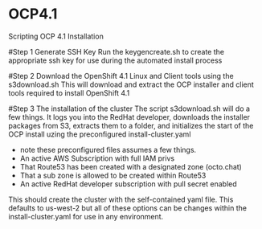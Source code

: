 # OCP4.1
Scripting OCP 4.1 Installation 

#Step 1 Generate SSH Key 
Run the keygencreate.sh to create the appropriate ssh key for use during the automated install process 

#Step 2 Download the OpenShift 4.1 Linux and Client tools using the s3download.sh 
This will download and extract the OCP installer and client tools required to install OpenShift 4.1 

#Step 3 The installation of the cluster 
The script s3download.sh will do a few things. It logs you into the RedHat developer, downloads the installer packages from S3, extracts them to a folder, and initializes the start of the OCP install uzing the preconfigured install-cluster.yaml 
- note these preconfigured files assumes a few things. 
- An active AWS Subscription with full IAM privs
- That Route53 has been created with a designated zone (octo.chat)
- That a sub zone is allowed to be created within Route53
- An active RedHat developer subscription with pull secret enabled 

This should create the cluster with the self-contained yaml file. 
This defaults to us-west-2 but all of these options can be changes within the install-cluster.yaml for use in any environment. 
